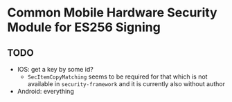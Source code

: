 # Common Mobile Hardware Security Module for ES256 Signing

## TODO

-   IOS: get a key by some id?
    -   `SecItemCopyMatching` seems to be required for that which is not available in `security-framework` and it is currently also without author
-   Android: everything
